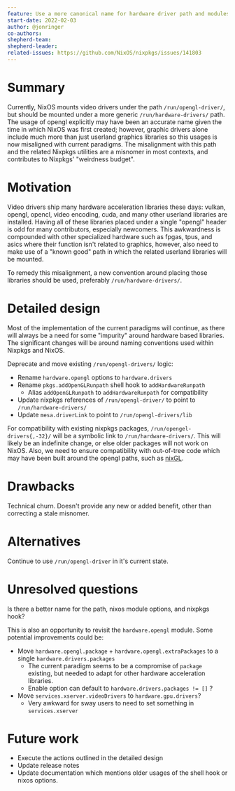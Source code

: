 ```yaml
---
feature: Use a more canonical name for hardware driver path and modules
start-date: 2022-02-03
author: @jonringer
co-authors:
shepherd-team:
shepherd-leader:
related-issues: https://github.com/NixOS/nixpkgs/issues/141803
---
```


# Summary
[summary]: #summary

Currently, NixOS mounts video drivers under the path `/run/opengl-driver/`,
but should be mounted under a more generic `/run/hardware-drivers/` path.
The usage of opengl explicitly may have been an accurate name given the time
in which NixOS was first created; however, graphic drivers alone include much
more than just userland graphics libraries so this usages is now misaligned with
current paradigms. The misalignment with this path and the related Nixpkgs
utilities are a misnomer in most contexts, and contributes to Nixpkgs' 
"weirdness budget".

# Motivation
[motivation]: #motivation

Video drivers ship many hardware acceleration libraries these days: vulkan,
opengl, opencl, video encoding, cuda, and many other userland libraries are
installed. Having all of these libraries placed under a single "opengl" header
is odd for many contributors, especially newcomers. This awkwardness is
compounded with other specialized hardware such as fpgas, tpus, and asics
where their function isn't related to graphics, however, also need to make
use of a "known good" path in which the related userland libraries will be mounted.

To remedy this misalignment, a new convention around placing those libraries
should be used, preferably `/run/hardware-drivers/`.

# Detailed design
[design]: #detailed-design

Most of the implementation of the current paradigms will continue, as there
will always be a need for some "impurity" around hardware based libraries.
The significant changes will be around naming conventions used within
Nixpkgs and NixOS.

Deprecate and move existing `/run/opengl-drivers/` logic:
- Rename `hardware.opengl` options to `hardware.drivers`
- Rename `pkgs.addOpenGLRunpath` shell hook to `addHardwareRunpath`
  - Alias `addOpenGLRunpath` to `addHardwareRunpath` for compatibility
- Update nixpkgs references of `/run/opengl-driver/` to point to `/run/hardware-drivers/`
- Update `mesa.driverLink` to point to `/run/opengl-drivers/lib`

For compatibility with existing nixpkgs packages, `/run/opengel-drivers{,-32}/` will
be a symbolic link to `/run/hardware-drivers/`. This will likely be
an indefinite change, or else older packages will not work on NixOS. Also,
we need to ensure compatibility with out-of-tree code which may have been built around
the opengl paths, such as [nixGL](https://github.com/guibou/nixGL).

# Drawbacks
[drawbacks]: #drawbacks

Technical churn. Doesn't provide any new or added benefit, other than
correcting a stale misnomer.

# Alternatives
[alternatives]: #alternatives

Continue to use `/run/opengl-driver` in it's current state.

# Unresolved questions
[unresolved]: #unresolved-questions

Is there a better name for the path, nixos module options, and nixpkgs hook?

This is also an opportunity to revisit the `hardware.opengl` module. Some
potential improvements could be:
- Move `hardware.opengl.package` + `hardware.opengl.extraPackages` to a single `hardware.drivers.packages`
  - The current paradigm seems to be a compromise of `package` existing, but needed to adapt for other hardware acceleration libraries.
  - Enable option can default to `hardware.drivers.packages != []` ?
- Move `services.xserver.videoDrivers` to `hardware.gpu.drivers`?
  - Very awkward for sway users to need to set something in `services.xserver`

# Future work
[future]: #future-work

- Execute the actions outlined in the detailed design
- Update release notes
- Update documentation which mentions older usages of the shell hook or nixos options.


